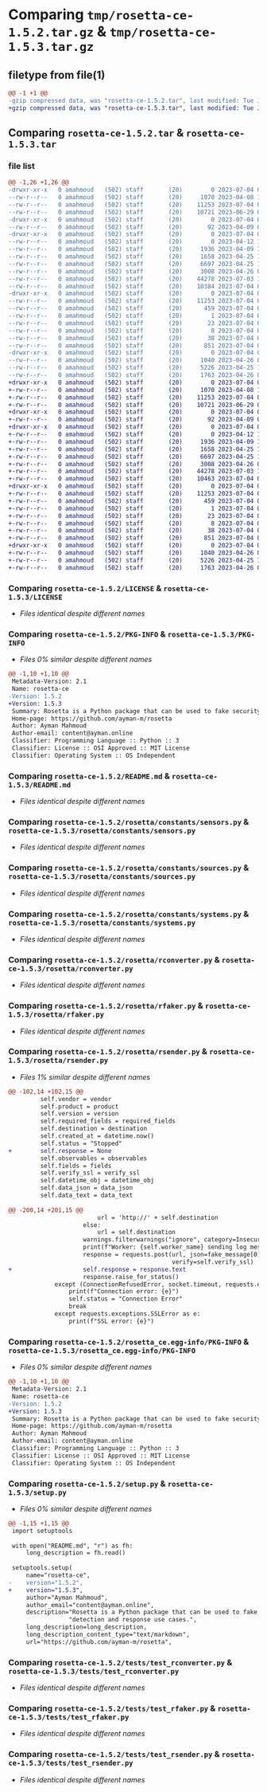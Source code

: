 # Comparing `tmp/rosetta-ce-1.5.2.tar.gz` & `tmp/rosetta-ce-1.5.3.tar.gz`

## filetype from file(1)

```diff
@@ -1 +1 @@
-gzip compressed data, was "rosetta-ce-1.5.2.tar", last modified: Tue Jul  4 04:46:04 2023, max compression
+gzip compressed data, was "rosetta-ce-1.5.3.tar", last modified: Tue Jul  4 05:00:22 2023, max compression
```

## Comparing `rosetta-ce-1.5.2.tar` & `rosetta-ce-1.5.3.tar`

### file list

```diff
@@ -1,26 +1,26 @@
-drwxr-xr-x   0 amahmoud   (502) staff       (20)        0 2023-07-04 04:46:04.223094 rosetta-ce-1.5.2/
--rw-r--r--   0 amahmoud   (502) staff       (20)     1070 2023-04-08 17:22:13.000000 rosetta-ce-1.5.2/LICENSE
--rw-r--r--   0 amahmoud   (502) staff       (20)    11253 2023-07-04 04:46:04.222655 rosetta-ce-1.5.2/PKG-INFO
--rw-r--r--   0 amahmoud   (502) staff       (20)    10721 2023-06-29 06:50:02.000000 rosetta-ce-1.5.2/README.md
-drwxr-xr-x   0 amahmoud   (502) staff       (20)        0 2023-07-04 04:46:04.215146 rosetta-ce-1.5.2/rosetta/
--rw-r--r--   0 amahmoud   (502) staff       (20)       92 2023-04-09 08:11:12.000000 rosetta-ce-1.5.2/rosetta/__init__.py
-drwxr-xr-x   0 amahmoud   (502) staff       (20)        0 2023-07-04 04:46:04.216688 rosetta-ce-1.5.2/rosetta/constants/
--rw-r--r--   0 amahmoud   (502) staff       (20)        0 2023-04-12 16:36:37.000000 rosetta-ce-1.5.2/rosetta/constants/__init__.py
--rw-r--r--   0 amahmoud   (502) staff       (20)     1936 2023-04-09 13:32:25.000000 rosetta-ce-1.5.2/rosetta/constants/sensors.py
--rw-r--r--   0 amahmoud   (502) staff       (20)     1658 2023-04-25 15:36:11.000000 rosetta-ce-1.5.2/rosetta/constants/sources.py
--rw-r--r--   0 amahmoud   (502) staff       (20)     6697 2023-04-25 15:36:11.000000 rosetta-ce-1.5.2/rosetta/constants/systems.py
--rw-r--r--   0 amahmoud   (502) staff       (20)     3008 2023-04-26 09:01:43.000000 rosetta-ce-1.5.2/rosetta/rconverter.py
--rw-r--r--   0 amahmoud   (502) staff       (20)    44278 2023-07-03 10:43:19.000000 rosetta-ce-1.5.2/rosetta/rfaker.py
--rw-r--r--   0 amahmoud   (502) staff       (20)    10384 2023-07-04 04:45:51.000000 rosetta-ce-1.5.2/rosetta/rsender.py
-drwxr-xr-x   0 amahmoud   (502) staff       (20)        0 2023-07-04 04:46:04.218751 rosetta-ce-1.5.2/rosetta_ce.egg-info/
--rw-r--r--   0 amahmoud   (502) staff       (20)    11253 2023-07-04 04:46:04.000000 rosetta-ce-1.5.2/rosetta_ce.egg-info/PKG-INFO
--rw-r--r--   0 amahmoud   (502) staff       (20)      459 2023-07-04 04:46:04.000000 rosetta-ce-1.5.2/rosetta_ce.egg-info/SOURCES.txt
--rw-r--r--   0 amahmoud   (502) staff       (20)        1 2023-07-04 04:46:04.000000 rosetta-ce-1.5.2/rosetta_ce.egg-info/dependency_links.txt
--rw-r--r--   0 amahmoud   (502) staff       (20)       23 2023-07-04 04:46:04.000000 rosetta-ce-1.5.2/rosetta_ce.egg-info/requires.txt
--rw-r--r--   0 amahmoud   (502) staff       (20)        8 2023-07-04 04:46:04.000000 rosetta-ce-1.5.2/rosetta_ce.egg-info/top_level.txt
--rw-r--r--   0 amahmoud   (502) staff       (20)       38 2023-07-04 04:46:04.223138 rosetta-ce-1.5.2/setup.cfg
--rw-r--r--   0 amahmoud   (502) staff       (20)      851 2023-07-04 04:45:59.000000 rosetta-ce-1.5.2/setup.py
-drwxr-xr-x   0 amahmoud   (502) staff       (20)        0 2023-07-04 04:46:04.221333 rosetta-ce-1.5.2/tests/
--rw-r--r--   0 amahmoud   (502) staff       (20)     1040 2023-04-26 09:01:43.000000 rosetta-ce-1.5.2/tests/test_rconverter.py
--rw-r--r--   0 amahmoud   (502) staff       (20)     5226 2023-04-25 15:36:11.000000 rosetta-ce-1.5.2/tests/test_rfaker.py
--rw-r--r--   0 amahmoud   (502) staff       (20)     1763 2023-04-26 09:02:44.000000 rosetta-ce-1.5.2/tests/test_rsender.py
+drwxr-xr-x   0 amahmoud   (502) staff       (20)        0 2023-07-04 05:00:22.462396 rosetta-ce-1.5.3/
+-rw-r--r--   0 amahmoud   (502) staff       (20)     1070 2023-04-08 17:22:13.000000 rosetta-ce-1.5.3/LICENSE
+-rw-r--r--   0 amahmoud   (502) staff       (20)    11253 2023-07-04 05:00:22.462078 rosetta-ce-1.5.3/PKG-INFO
+-rw-r--r--   0 amahmoud   (502) staff       (20)    10721 2023-06-29 06:50:02.000000 rosetta-ce-1.5.3/README.md
+drwxr-xr-x   0 amahmoud   (502) staff       (20)        0 2023-07-04 05:00:22.456077 rosetta-ce-1.5.3/rosetta/
+-rw-r--r--   0 amahmoud   (502) staff       (20)       92 2023-04-09 08:11:12.000000 rosetta-ce-1.5.3/rosetta/__init__.py
+drwxr-xr-x   0 amahmoud   (502) staff       (20)        0 2023-07-04 05:00:22.458064 rosetta-ce-1.5.3/rosetta/constants/
+-rw-r--r--   0 amahmoud   (502) staff       (20)        0 2023-04-12 16:36:37.000000 rosetta-ce-1.5.3/rosetta/constants/__init__.py
+-rw-r--r--   0 amahmoud   (502) staff       (20)     1936 2023-04-09 13:32:25.000000 rosetta-ce-1.5.3/rosetta/constants/sensors.py
+-rw-r--r--   0 amahmoud   (502) staff       (20)     1658 2023-04-25 15:36:11.000000 rosetta-ce-1.5.3/rosetta/constants/sources.py
+-rw-r--r--   0 amahmoud   (502) staff       (20)     6697 2023-04-25 15:36:11.000000 rosetta-ce-1.5.3/rosetta/constants/systems.py
+-rw-r--r--   0 amahmoud   (502) staff       (20)     3008 2023-04-26 09:01:43.000000 rosetta-ce-1.5.3/rosetta/rconverter.py
+-rw-r--r--   0 amahmoud   (502) staff       (20)    44278 2023-07-03 10:43:19.000000 rosetta-ce-1.5.3/rosetta/rfaker.py
+-rw-r--r--   0 amahmoud   (502) staff       (20)    10463 2023-07-04 04:58:55.000000 rosetta-ce-1.5.3/rosetta/rsender.py
+drwxr-xr-x   0 amahmoud   (502) staff       (20)        0 2023-07-04 05:00:22.460136 rosetta-ce-1.5.3/rosetta_ce.egg-info/
+-rw-r--r--   0 amahmoud   (502) staff       (20)    11253 2023-07-04 05:00:22.000000 rosetta-ce-1.5.3/rosetta_ce.egg-info/PKG-INFO
+-rw-r--r--   0 amahmoud   (502) staff       (20)      459 2023-07-04 05:00:22.000000 rosetta-ce-1.5.3/rosetta_ce.egg-info/SOURCES.txt
+-rw-r--r--   0 amahmoud   (502) staff       (20)        1 2023-07-04 05:00:22.000000 rosetta-ce-1.5.3/rosetta_ce.egg-info/dependency_links.txt
+-rw-r--r--   0 amahmoud   (502) staff       (20)       23 2023-07-04 05:00:22.000000 rosetta-ce-1.5.3/rosetta_ce.egg-info/requires.txt
+-rw-r--r--   0 amahmoud   (502) staff       (20)        8 2023-07-04 05:00:22.000000 rosetta-ce-1.5.3/rosetta_ce.egg-info/top_level.txt
+-rw-r--r--   0 amahmoud   (502) staff       (20)       38 2023-07-04 05:00:22.462440 rosetta-ce-1.5.3/setup.cfg
+-rw-r--r--   0 amahmoud   (502) staff       (20)      851 2023-07-04 05:00:17.000000 rosetta-ce-1.5.3/setup.py
+drwxr-xr-x   0 amahmoud   (502) staff       (20)        0 2023-07-04 05:00:22.461557 rosetta-ce-1.5.3/tests/
+-rw-r--r--   0 amahmoud   (502) staff       (20)     1040 2023-04-26 09:01:43.000000 rosetta-ce-1.5.3/tests/test_rconverter.py
+-rw-r--r--   0 amahmoud   (502) staff       (20)     5226 2023-04-25 15:36:11.000000 rosetta-ce-1.5.3/tests/test_rfaker.py
+-rw-r--r--   0 amahmoud   (502) staff       (20)     1763 2023-04-26 09:02:44.000000 rosetta-ce-1.5.3/tests/test_rsender.py
```

### Comparing `rosetta-ce-1.5.2/LICENSE` & `rosetta-ce-1.5.3/LICENSE`

 * *Files identical despite different names*

### Comparing `rosetta-ce-1.5.2/PKG-INFO` & `rosetta-ce-1.5.3/PKG-INFO`

 * *Files 0% similar despite different names*

```diff
@@ -1,10 +1,10 @@
 Metadata-Version: 2.1
 Name: rosetta-ce
-Version: 1.5.2
+Version: 1.5.3
 Summary: Rosetta is a Python package that can be used to fake security logs and alerts for testing different detection and response use cases.
 Home-page: https://github.com/ayman-m/rosetta
 Author: Ayman Mahmoud
 Author-email: content@ayman.online
 Classifier: Programming Language :: Python :: 3
 Classifier: License :: OSI Approved :: MIT License
 Classifier: Operating System :: OS Independent
```

### Comparing `rosetta-ce-1.5.2/README.md` & `rosetta-ce-1.5.3/README.md`

 * *Files identical despite different names*

### Comparing `rosetta-ce-1.5.2/rosetta/constants/sensors.py` & `rosetta-ce-1.5.3/rosetta/constants/sensors.py`

 * *Files identical despite different names*

### Comparing `rosetta-ce-1.5.2/rosetta/constants/sources.py` & `rosetta-ce-1.5.3/rosetta/constants/sources.py`

 * *Files identical despite different names*

### Comparing `rosetta-ce-1.5.2/rosetta/constants/systems.py` & `rosetta-ce-1.5.3/rosetta/constants/systems.py`

 * *Files identical despite different names*

### Comparing `rosetta-ce-1.5.2/rosetta/rconverter.py` & `rosetta-ce-1.5.3/rosetta/rconverter.py`

 * *Files identical despite different names*

### Comparing `rosetta-ce-1.5.2/rosetta/rfaker.py` & `rosetta-ce-1.5.3/rosetta/rfaker.py`

 * *Files identical despite different names*

### Comparing `rosetta-ce-1.5.2/rosetta/rsender.py` & `rosetta-ce-1.5.3/rosetta/rsender.py`

 * *Files 1% similar despite different names*

```diff
@@ -102,14 +102,15 @@
         self.vendor = vendor
         self.product = product
         self.version = version
         self.required_fields = required_fields
         self.destination = destination
         self.created_at = datetime.now()
         self.status = "Stopped"
+        self.response = None
         self.observables = observables
         self.fields = fields
         self.verify_ssl = verify_ssl
         self.datetime_obj = datetime_obj
         self.data_json = data_json
         self.data_text = data_text
 
@@ -200,14 +201,15 @@
                         url = 'http://' + self.destination
                     else:
                         url = self.destination
                     warnings.filterwarnings("ignore", category=InsecureRequestWarning)
                     print(f"Worker: {self.worker_name} sending log message to {url} ")
                     response = requests.post(url, json=fake_message[0], timeout=(2, 5), headers=self.headers,
                                              verify=self.verify_ssl)
+                    self.response = response.text
                     response.raise_for_status()
             except (ConnectionRefusedError, socket.timeout, requests.exceptions.RequestException) as e:
                 print(f"Connection error: {e}")
                 self.status = "Connection Error"
                 break
             except requests.exceptions.SSLError as e:
                 print(f"SSL error: {e}")
```

### Comparing `rosetta-ce-1.5.2/rosetta_ce.egg-info/PKG-INFO` & `rosetta-ce-1.5.3/rosetta_ce.egg-info/PKG-INFO`

 * *Files 0% similar despite different names*

```diff
@@ -1,10 +1,10 @@
 Metadata-Version: 2.1
 Name: rosetta-ce
-Version: 1.5.2
+Version: 1.5.3
 Summary: Rosetta is a Python package that can be used to fake security logs and alerts for testing different detection and response use cases.
 Home-page: https://github.com/ayman-m/rosetta
 Author: Ayman Mahmoud
 Author-email: content@ayman.online
 Classifier: Programming Language :: Python :: 3
 Classifier: License :: OSI Approved :: MIT License
 Classifier: Operating System :: OS Independent
```

### Comparing `rosetta-ce-1.5.2/setup.py` & `rosetta-ce-1.5.3/setup.py`

 * *Files 0% similar despite different names*

```diff
@@ -1,15 +1,15 @@
 import setuptools
 
 with open("README.md", "r") as fh:
     long_description = fh.read()
 
 setuptools.setup(
     name="rosetta-ce",
-    version="1.5.2",
+    version="1.5.3",
     author="Ayman Mahmoud",
     author_email="content@ayman.online",
     description="Rosetta is a Python package that can be used to fake security logs and alerts for testing different "
                 "detection and response use cases.",
     long_description=long_description,
     long_description_content_type="text/markdown",
     url="https://github.com/ayman-m/rosetta",
```

### Comparing `rosetta-ce-1.5.2/tests/test_rconverter.py` & `rosetta-ce-1.5.3/tests/test_rconverter.py`

 * *Files identical despite different names*

### Comparing `rosetta-ce-1.5.2/tests/test_rfaker.py` & `rosetta-ce-1.5.3/tests/test_rfaker.py`

 * *Files identical despite different names*

### Comparing `rosetta-ce-1.5.2/tests/test_rsender.py` & `rosetta-ce-1.5.3/tests/test_rsender.py`

 * *Files identical despite different names*

